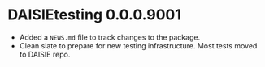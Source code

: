 # DAISIEtesting 0.0.0.9001

* Added a `NEWS.md` file to track changes to the package.
* Clean slate to prepare for new testing infrastructure. Most tests moved to DAISIE repo.
